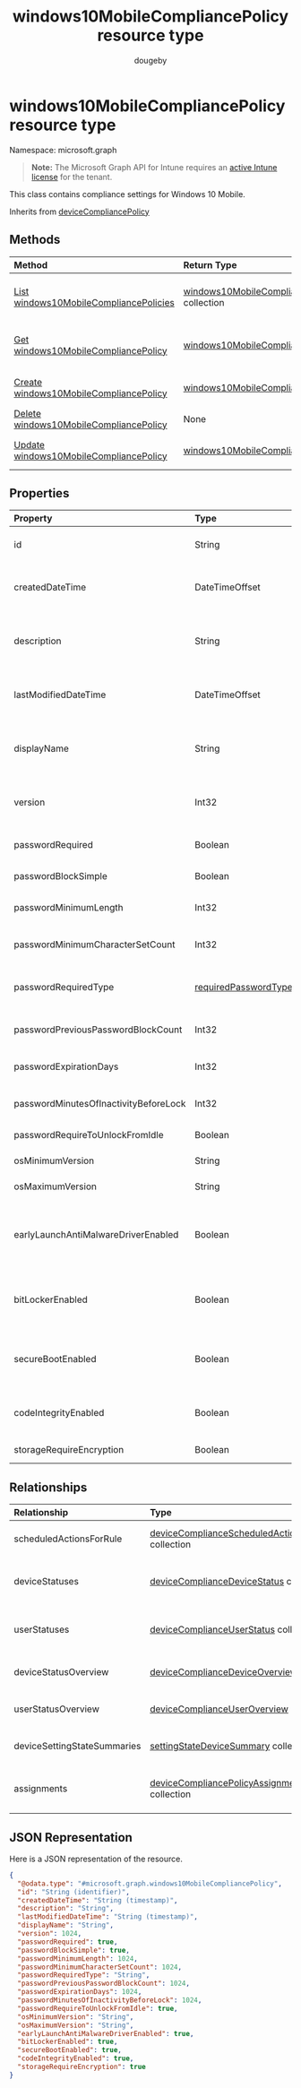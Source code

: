 ﻿---
title: "windows10MobileCompliancePolicy resource type"
description: "This class contains compliance settings for Windows 10 Mobile."
author: "dougeby"
localization_priority: Normal
ms.prod: "intune"
doc_type: resourcePageType
---

# windows10MobileCompliancePolicy resource type

Namespace: microsoft.graph

> **Note:** The Microsoft Graph API for Intune requires an [active Intune license](https://go.microsoft.com/fwlink/?linkid=839381) for the tenant.

This class contains compliance settings for Windows 10 Mobile.

Inherits from [deviceCompliancePolicy](../resources/intune-deviceconfig-devicecompliancepolicy.md)

## Methods

| Method                                                                                                         | Return Type                                                                                                       | Description                                                                                                                                              |
| :------------------------------------------------------------------------------------------------------------- | :---------------------------------------------------------------------------------------------------------------- | :------------------------------------------------------------------------------------------------------------------------------------------------------- |
| [List windows10MobileCompliancePolicies](../api/intune-deviceconfig-windows10mobilecompliancepolicy-list.md)   | [windows10MobileCompliancePolicy](../resources/intune-deviceconfig-windows10mobilecompliancepolicy.md) collection | List properties and relationships of the [windows10MobileCompliancePolicy](../resources/intune-deviceconfig-windows10mobilecompliancepolicy.md) objects. |
| [Get windows10MobileCompliancePolicy](../api/intune-deviceconfig-windows10mobilecompliancepolicy-get.md)       | [windows10MobileCompliancePolicy](../resources/intune-deviceconfig-windows10mobilecompliancepolicy.md)            | Read properties and relationships of the [windows10MobileCompliancePolicy](../resources/intune-deviceconfig-windows10mobilecompliancepolicy.md) object.  |
| [Create windows10MobileCompliancePolicy](../api/intune-deviceconfig-windows10mobilecompliancepolicy-create.md) | [windows10MobileCompliancePolicy](../resources/intune-deviceconfig-windows10mobilecompliancepolicy.md)            | Create a new [windows10MobileCompliancePolicy](../resources/intune-deviceconfig-windows10mobilecompliancepolicy.md) object.                              |
| [Delete windows10MobileCompliancePolicy](../api/intune-deviceconfig-windows10mobilecompliancepolicy-delete.md) | None                                                                                                              | Deletes a [windows10MobileCompliancePolicy](../resources/intune-deviceconfig-windows10mobilecompliancepolicy.md).                                        |
| [Update windows10MobileCompliancePolicy](../api/intune-deviceconfig-windows10mobilecompliancepolicy-update.md) | [windows10MobileCompliancePolicy](../resources/intune-deviceconfig-windows10mobilecompliancepolicy.md)            | Update the properties of a [windows10MobileCompliancePolicy](../resources/intune-deviceconfig-windows10mobilecompliancepolicy.md) object.                |

## Properties

| Property                              | Type                                                                             | Description                                                                                                                                                 |
| :------------------------------------ | :------------------------------------------------------------------------------- | :---------------------------------------------------------------------------------------------------------------------------------------------------------- |
| id                                    | String                                                                           | Key of the entity. Inherited from [deviceCompliancePolicy](../resources/intune-deviceconfig-devicecompliancepolicy.md)                                      |
| createdDateTime                       | DateTimeOffset                                                                   | DateTime the object was created. Inherited from [deviceCompliancePolicy](../resources/intune-deviceconfig-devicecompliancepolicy.md)                        |
| description                           | String                                                                           | Admin provided description of the Device Configuration. Inherited from [deviceCompliancePolicy](../resources/intune-deviceconfig-devicecompliancepolicy.md) |
| lastModifiedDateTime                  | DateTimeOffset                                                                   | DateTime the object was last modified. Inherited from [deviceCompliancePolicy](../resources/intune-deviceconfig-devicecompliancepolicy.md)                  |
| displayName                           | String                                                                           | Admin provided name of the device configuration. Inherited from [deviceCompliancePolicy](../resources/intune-deviceconfig-devicecompliancepolicy.md)        |
| version                               | Int32                                                                            | Version of the device configuration. Inherited from [deviceCompliancePolicy](../resources/intune-deviceconfig-devicecompliancepolicy.md)                    |
| passwordRequired                      | Boolean                                                                          | Require a password to unlock Windows Phone device.                                                                                                          |
| passwordBlockSimple                   | Boolean                                                                          | Whether or not to block syncing the calendar.                                                                                                               |
| passwordMinimumLength                 | Int32                                                                            | Minimum password length. Valid values 4 to 16                                                                                                               |
| passwordMinimumCharacterSetCount      | Int32                                                                            | The number of character sets required in the password.                                                                                                      |
| passwordRequiredType                  | [requiredPasswordType](../resources/intune-deviceconfig-requiredpasswordtype.md) | The required password type. Possible values are: `deviceDefault`, `alphanumeric`, `numeric`.                                                                |
| passwordPreviousPasswordBlockCount    | Int32                                                                            | The number of previous passwords to prevent re-use of.                                                                                                      |
| passwordExpirationDays                | Int32                                                                            | Number of days before password expiration. Valid values 1 to 255                                                                                            |
| passwordMinutesOfInactivityBeforeLock | Int32                                                                            | Minutes of inactivity before a password is required.                                                                                                        |
| passwordRequireToUnlockFromIdle       | Boolean                                                                          | Require a password to unlock an idle device.                                                                                                                |
| osMinimumVersion                      | String                                                                           | Minimum Windows Phone version.                                                                                                                              |
| osMaximumVersion                      | String                                                                           | Maximum Windows Phone version.                                                                                                                              |
| earlyLaunchAntiMalwareDriverEnabled   | Boolean                                                                          | Require devices to be reported as healthy by Windows Device Health Attestation - early launch antimalware driver is enabled.                                |
| bitLockerEnabled                      | Boolean                                                                          | Require devices to be reported healthy by Windows Device Health Attestation - bit locker is enabled                                                         |
| secureBootEnabled                     | Boolean                                                                          | Require devices to be reported as healthy by Windows Device Health Attestation - secure boot is enabled.                                                    |
| codeIntegrityEnabled                  | Boolean                                                                          | Require devices to be reported as healthy by Windows Device Health Attestation.                                                                             |
| storageRequireEncryption              | Boolean                                                                          | Require encryption on windows devices.                                                                                                                      |

## Relationships

| Relationship                | Type                                                                                                                            | Description                                                                                                                                                   |
| :-------------------------- | :------------------------------------------------------------------------------------------------------------------------------ | :------------------------------------------------------------------------------------------------------------------------------------------------------------ |
| scheduledActionsForRule     | [deviceComplianceScheduledActionForRule](../resources/intune-deviceconfig-devicecompliancescheduledactionforrule.md) collection | The list of scheduled action for this rule Inherited from [deviceCompliancePolicy](../resources/intune-deviceconfig-devicecompliancepolicy.md)                |
| deviceStatuses              | [deviceComplianceDeviceStatus](../resources/intune-deviceconfig-devicecompliancedevicestatus.md) collection                     | List of DeviceComplianceDeviceStatus. Inherited from [deviceCompliancePolicy](../resources/intune-deviceconfig-devicecompliancepolicy.md)                     |
| userStatuses                | [deviceComplianceUserStatus](../resources/intune-deviceconfig-devicecomplianceuserstatus.md) collection                         | List of DeviceComplianceUserStatus. Inherited from [deviceCompliancePolicy](../resources/intune-deviceconfig-devicecompliancepolicy.md)                       |
| deviceStatusOverview        | [deviceComplianceDeviceOverview](../resources/intune-deviceconfig-devicecompliancedeviceoverview.md)                            | Device compliance devices status overview Inherited from [deviceCompliancePolicy](../resources/intune-deviceconfig-devicecompliancepolicy.md)                 |
| userStatusOverview          | [deviceComplianceUserOverview](../resources/intune-deviceconfig-devicecomplianceuseroverview.md)                                | Device compliance users status overview Inherited from [deviceCompliancePolicy](../resources/intune-deviceconfig-devicecompliancepolicy.md)                   |
| deviceSettingStateSummaries | [settingStateDeviceSummary](../resources/intune-deviceconfig-settingstatedevicesummary.md) collection                           | Compliance Setting State Device Summary Inherited from [deviceCompliancePolicy](../resources/intune-deviceconfig-devicecompliancepolicy.md)                   |
| assignments                 | [deviceCompliancePolicyAssignment](../resources/intune-deviceconfig-devicecompliancepolicyassignment.md) collection             | The collection of assignments for this compliance policy. Inherited from [deviceCompliancePolicy](../resources/intune-deviceconfig-devicecompliancepolicy.md) |

## JSON Representation

Here is a JSON representation of the resource.

<!-- {
  "blockType": "resource",
  "keyProperty": "id",
  "@odata.type": "microsoft.graph.windows10MobileCompliancePolicy"
}
-->

```json
{
  "@odata.type": "#microsoft.graph.windows10MobileCompliancePolicy",
  "id": "String (identifier)",
  "createdDateTime": "String (timestamp)",
  "description": "String",
  "lastModifiedDateTime": "String (timestamp)",
  "displayName": "String",
  "version": 1024,
  "passwordRequired": true,
  "passwordBlockSimple": true,
  "passwordMinimumLength": 1024,
  "passwordMinimumCharacterSetCount": 1024,
  "passwordRequiredType": "String",
  "passwordPreviousPasswordBlockCount": 1024,
  "passwordExpirationDays": 1024,
  "passwordMinutesOfInactivityBeforeLock": 1024,
  "passwordRequireToUnlockFromIdle": true,
  "osMinimumVersion": "String",
  "osMaximumVersion": "String",
  "earlyLaunchAntiMalwareDriverEnabled": true,
  "bitLockerEnabled": true,
  "secureBootEnabled": true,
  "codeIntegrityEnabled": true,
  "storageRequireEncryption": true
}
```
